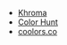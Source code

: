 - [Khroma](https://www.khroma.co/)
- [Color Hunt](https://colorhunt.co/)
- [coolors.co](https://coolors.co)
